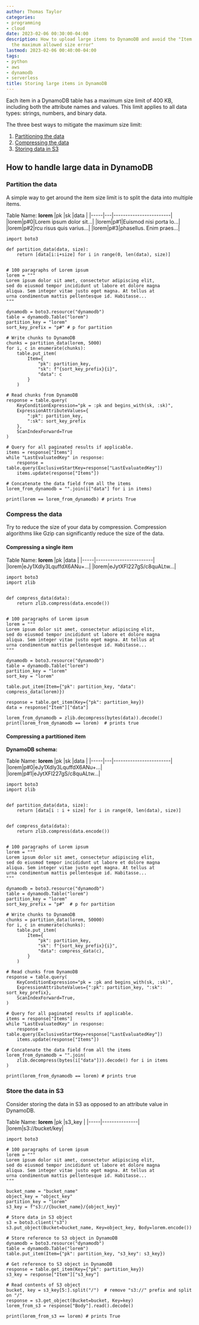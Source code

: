 ```yaml
---
author: Thomas Taylor
categories:
- programming
- cloud
date: 2023-02-06 00:30:00-04:00
description: How to upload large items to DynamoDB and avoid the "Item size has exceeded
  the maximum allowed size error"
lastmod: 2023-02-06 00:40:00-04:00
tags:
- python
- aws
- dynamodb
- serverless
title: Storing large items in DynamoDB
---
```


Each item in a DynamoDB table has a maximum size limit of 400 KB, including both the attribute names and values. This limit applies to all data types: strings, numbers, and binary data.

The three best ways to mitigate the maximum size limit:

1. [Partitioning the data](#partition-the-data)
2. [Compressing the data](#compress-the-data)
3. [Storing data in S3](#store-the-data-in-s3)

## How to handle large data in DynamoDB

### Partition the data

A simple way to get around the item size limit is to split the data into multiple items.

Table Name: **lorem**
|pk   |sk |data                    |
|-----|---|------------------------|
|lorem|p#0|Lorem ipsum dolor sit...|
|lorem|p#1|Euismod nisi porta lo...|
|lorem|p#2|rcu risus quis varius...|
|lorem|p#3|phasellus. Enim praes...|

```python3
import boto3

def partition_data(data, size):
    return [data[i:i+size] for i in range(0, len(data), size)]


# 100 paragraphs of Lorem ipsum
lorem = """
Lorem ipsum dolor sit amet, consectetur adipiscing elit,
sed do eiusmod tempor incididunt ut labore et dolore magna 
aliqua. Sem integer vitae justo eget magna. At tellus at 
urna condimentum mattis pellentesque id. Habitasse...
"""

dynamodb = boto3.resource("dynamodb")
table = dynamodb.Table("lorem")
partition_key = "lorem"
sort_key_prefix = "p#" # p for partition

# Write chunks to DynamoDB
chunks = partition_data(lorem, 5000)
for i, c in enumerate(chunks):
    table.put_item(
        Item={
            "pk": partition_key,
            "sk": f"{sort_key_prefix}{i}",
            "data": c
        }
    )

# Read chunks from DynamoDB
response = table.query(
    KeyConditionExpression="pk = :pk and begins_with(sk, :sk)",
    ExpressionAttributeValues={
        ":pk": partition_key,
        ":sk": sort_key_prefix
    },
    ScanIndexForward=True
)

# Query for all paginated results if applicable.
items = response["Items"]
while "LastEvaluatedKey" in response:
    response = table.query(ExclusiveStartKey=response["LastEvaluatedKey"])
    items.update(response["Items"])

# Concatenate the data field from all the items
lorem_from_dynamodb = "".join(i["data"] for i in items)

print(lorem == lorem_from_dynamodb) # prints True
```

### Compress the data

Try to reduce the size of your data by compression. Compression algorithms like Gzip can significantly reduce the size of the data.

#### Compressing a single item

Table Name: **lorem**
|pk   |data                    |
|-----|------------------------|
|lorem|eJy1Xdly3LquffdX6ANu+...|
|lorem|eJytXFl227gS/c8quALtw...|


```python3
import boto3
import zlib


def compress_data(data):
    return zlib.compress(data.encode())


# 100 paragraphs of Lorem ipsum
lorem = """
Lorem ipsum dolor sit amet, consectetur adipiscing elit,
sed do eiusmod tempor incididunt ut labore et dolore magna 
aliqua. Sem integer vitae justo eget magna. At tellus at 
urna condimentum mattis pellentesque id. Habitasse...
"""

dynamodb = boto3.resource("dynamodb")
table = dynamodb.Table("lorem")
partition_key = "lorem"
sort_key = "lorem"

table.put_item(Item={"pk": partition_key, "data": compress_data(lorem)})

response = table.get_item(Key={"pk": partition_key})
data = response["Item"]["data"]

lorem_from_dynamodb = zlib.decompress(bytes(data)).decode()
print(lorem_from_dynamodb == lorem)  # prints true

```

#### Compressing a partitioned item

**DynamoDB schema:**

Table Name: **lorem**
|pk   |sk |data                    |
|-----|---|------------------------|
|lorem|p#0|eJy1Xdly3LquffdX6ANu+...|
|lorem|p#1|eJytXFl227gS/c8quALtw...|

```python3
import boto3
import zlib


def partition_data(data, size):
    return [data[i : i + size] for i in range(0, len(data), size)]


def compress_data(data):
    return zlib.compress(data.encode())


# 100 paragraphs of Lorem ipsum
lorem = """
Lorem ipsum dolor sit amet, consectetur adipiscing elit,
sed do eiusmod tempor incididunt ut labore et dolore magna 
aliqua. Sem integer vitae justo eget magna. At tellus at 
urna condimentum mattis pellentesque id. Habitasse...
"""

dynamodb = boto3.resource("dynamodb")
table = dynamodb.Table("lorem")
partition_key = "lorem"
sort_key_prefix = "p#"  # p for partition

# Write chunks to DynamoDB
chunks = partition_data(lorem, 50000)
for i, c in enumerate(chunks):
    table.put_item(
        Item={
            "pk": partition_key,
            "sk": f"{sort_key_prefix}{i}",
            "data": compress_data(c),
        }
    )

# Read chunks from DynamoDB
response = table.query(
    KeyConditionExpression="pk = :pk and begins_with(sk, :sk)",
    ExpressionAttributeValues={":pk": partition_key, ":sk": sort_key_prefix},
    ScanIndexForward=True,
)

# Query for all paginated results if applicable.
items = response["Items"]
while "LastEvaluatedKey" in response:
    response = table.query(ExclusiveStartKey=response["LastEvaluatedKey"])
    items.update(response["Items"])

# Concatenate the data field from all the items
lorem_from_dynamodb = "".join(
    zlib.decompress(bytes(i["data"])).decode() for i in items
)

print(lorem_from_dynamodb == lorem) # prints true
```

### Store the data in S3

Consider storing the data in S3 as opposed to an attribute value in DynamoDB.

Table Name: **lorem**
|pk   |s3_key         |
|-----|---------------|
|lorem|s3://bucket/key|


```python3
import boto3

# 100 paragraphs of Lorem ipsum
lorem = """
Lorem ipsum dolor sit amet, consectetur adipiscing elit,
sed do eiusmod tempor incididunt ut labore et dolore magna 
aliqua. Sem integer vitae justo eget magna. At tellus at 
urna condimentum mattis pellentesque id. Habitasse...
"""

bucket_name = "bucket_name"
object_key = "object_key"
partition_key = "lorem"
s3_key = f"s3://{bucket_name}/{object_key}"

# Store data in S3 object
s3 = boto3.client("s3")
s3.put_object(Bucket=bucket_name, Key=object_key, Body=lorem.encode())

# Store reference to S3 object in DynamoDB
dynamodb = boto3.resource("dynamodb")
table = dynamodb.Table("lorem")
table.put_item(Item={"pk": partition_key, "s3_key": s3_key})

# Get reference to S3 object in DynamoDB
response = table.get_item(Key={"pk": partition_key})
s3_key = response["Item"]["s3_key"]

# Read contents of S3 object
bucket, key = s3_key[5:].split("/")  # remove "s3://" prefix and split on "/"
response = s3.get_object(Bucket=bucket, Key=key)
lorem_from_s3 = response["Body"].read().decode()

print(lorem_from_s3 == lorem) # prints True
```